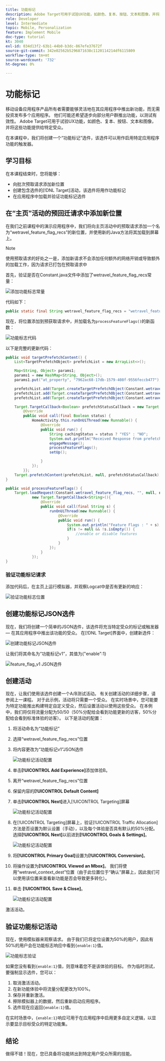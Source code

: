 ```yaml
---
title: 功能标记
description: Adobe Target可用于试验UX功能，如颜色、复本、按钮、文本和图像，并将这些功能提供给特定受众。
role: Developer
level: Intermediate
topic: Mobile, Personalization
feature: Implement Mobile
doc-type: tutorial
kt: 3040
exl-id: 034d13f2-63b1-44b0-b3dc-867efe37672f
source-git-commit: 342e02562b5296871638c1120114214df6115809
workflow-type: tm+mt
source-wordcount: '732'
ht-degree: 0%

---
```


# 功能标记

移动设备应用程序产品所有者需要能够灵活地在其应用程序中推出新功能，而无需投资发布多个应用程序。 他们可能还希望逐步向部分用户群推出功能，以测试有效性。 Adobe Target可用于试验UX功能，如颜色、复本、按钮、文本和图像，并将这些功能提供给特定受众。

在本课程中，我们将创建一个“功能标记”选件，该选件可以用作启用特定应用程序功能的触发器。

## 学习目标

在本课程结束时，您将能够：

* 向批次预取请求添加新位置
* 创建包含选件的[!DNL Target]活动，该选件将用作功能标记
* 在应用程序中加载并验证功能标记选件

## 在“主页”活动的预回迁请求中添加新位置

在我们之前课程中的演示应用程序中，我们将向主页活动中的预取请求添加一个名为“wetravel_feature_flag_recs”的新位置，并使用新的Java方法将其加载到屏幕上。

>[!NOTE]
>
>使用预取请求的好处之一是，添加新请求不会添加任何额外的网络开销或导致额外的加载工作，因为请求已打包在预取请求中

首先，验证是否在Constant.java文件中添加了wetravel_feature_flag_recs常量：

![添加功能标志常量](assets/feature_flag_constant.jpg)

代码如下：

```java
public static final String wetravel_feature_flag_recs = "wetravel_feature_flag_recs";
```

现在，将位置添加到预获取请求中，并加载名为`processFeatureFlags()`的新函数：

![功能标志代码](assets/feature_flag_code.jpg)

以下是完整的更新代码：

```java
public void targetPrefetchContent() {
    List<TargetPrefetchObject> prefetchList = new ArrayList<>();

    Map<String, Object> params1;
    params1 = new HashMap<String, Object>();
    params1.put("at_property", "7962ac68-17db-1579-408f-9556feccb477");

    prefetchList.add(Target.createTargetPrefetchObject(Constant.wetravel_engage_home, params1));
    prefetchList.add(Target.createTargetPrefetchObject(Constant.wetravel_engage_search, params1));
    prefetchList.add(Target.createTargetPrefetchObject(Constant.wetravel_feature_flag_recs, params1));

    Target.TargetCallback<Boolean> prefetchStatusCallback = new Target.TargetCallback<Boolean>() {
        @Override
        public void call(final Boolean status) {
            HomeActivity.this.runOnUiThread(new Runnable() {
                @Override
                public void run() {
                    String cachingStatus = status ? "YES" : "NO";
                    System.out.println("Received Response from prefetch : " + cachingStatus);
                    engageMessage();
                    processFeatureFlags();
                    setUp();

                }
            });
        }};
    Target.prefetchContent(prefetchList, null, prefetchStatusCallback);
}

public void processFeatureFlags() {
    Target.loadRequest(Constant.wetravel_feature_flag_recs, "", null, null, null,
            new Target.TargetCallback<String>(){
                @Override
                public void call(final String s) {
                    runOnUiThread(new Runnable() {
                        @Override
                        public void run() {
                            System.out.println("Feature Flags : " + s);
                            if(s != null && !s.isEmpty()) {
                                //enable or disable features
                            }
                        }
                    });
                }
            });
}
```

### 验证功能标记请求

添加代码后，在主页上运行模拟器，并观察Logcat中是否有更新的响应：

![验证功能标志位置](assets/feature_flag_code_logcat.jpg)

## 创建功能标记JSON选件

现在，我们将创建一个简单的JSON选件，该选件将充当特定受众的标记或触发器 — 在其应用程序中推出该功能的受众。 在[!DNL Target]界面中，创建新选件：

![创建功能标记JSON选件](assets/feature_flag_json_offer.jpg)

让我们将其命名为“功能标记v1”，其值为{&quot;enable&quot;:1}

![feature_flag_v1 JSON选件](assets/feature_flag_json_name.jpg)

## 创建活动

现在，让我们使用该选件创建一个A/B测试活动。 有关创建活动的详细步骤，请参阅上一课程。 对于此示例，活动将只需要一个受众。 在实时场景中，您可能要为特定功能推出构建特定自定义受众，然后设置活动以使用这些受众。 在本例中，我们将仅将流量分配为50/50（50%分配给会看到功能更新的访客，50%分配给会看到标准体验的访客）。 以下是活动的配置：

1. 将活动命名为“功能标记”
1. 选择“wetravel_feature_flag_recs”位置
1. 将内容更改为“功能标记v1”JSON选件

   ![功能标记活动配置](assets/feature_flag_activity.jpg)

1. 单击&#x200B;**[!UICONTROL Add Experience]**&#x200B;添加体验B。
1. 离开“wetravel_feature_flag_recs”位置
1. 保留内容的&#x200B;**[!UICONTROL Default Content]**
1. 单击&#x200B;**[!UICONTROL Next]**&#x200B;进入[!UICONTROL Targeting]屏幕

   ![功能标记活动配置](assets/feature_flag_activity_2.jpg)

1. 在[!UICONTROL Targeting]屏幕上，验证[!UICONTROL Traffic Allocation]方法是否设置为默认设置（手动），以及每个体验是否具有默认的50%分配。 选择&#x200B;**[!UICONTROL Next]**&#x200B;以前进到&#x200B;**[!UICONTROL Goals & Settings]**。

   ![功能标记活动配置](assets/feature_flag_activity_3.jpg)

1. 将&#x200B;**[!UICONTROL Primary Goal]**&#x200B;设置为&#x200B;**[!UICONTROL Conversion]**。
1. 将操作设置为&#x200B;**[!UICONTROL Viewed an Mbox]**。 我们将使用“wetravel_context_dest”位置（由于此位置位于“确认”屏幕上，因此我们可以使用该位置来查看新功能是否会导致更多转化）。
1. 单击 **[!UICONTROL Save & Close]**。

   ![功能标记活动配置](assets/feature_flag_activity_4.jpg)

激活活动。

## 验证功能标记活动

现在，使用模拟器来观察请求。 由于我们已将定位设置为50%的用户，因此有50%的用户会在功能标志响应中看到`{enable:1}`值。

![功能标志验证](assets/feature_flag_validation.jpg)

如果您没有看到`{enable:1}`值，则意味着您不是该体验的目标。 作为临时测试，要强制显示选件，您可以：

1. 取消激活活动。
1. 在新功能体验中将流量分配更改为100%。
1. 保存并重新激活。
1. 擦除模拟器上的数据，然后重新启动应用程序。
1. 选件现在应返回`{enable:1}`值。

在实时场景中，`{enable:1}`响应可用于在应用程序中启用更多自定义逻辑，以显示要显示目标受众的特定功能集。

## 结论

做得不错！现在，您已具备将功能转出到特定用户受众所需的技能。
